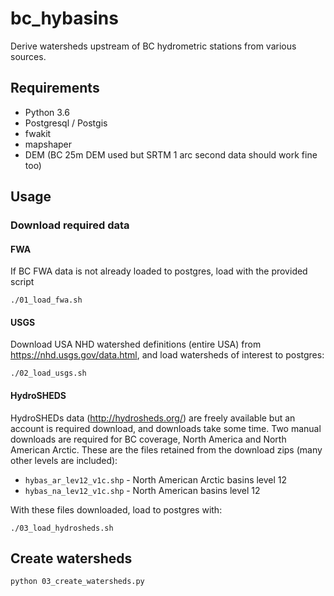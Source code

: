 # bc_hybasins

Derive watersheds upstream of BC hydrometric stations from various sources.

## Requirements
- Python 3.6
- Postgresql / Postgis
- fwakit
- mapshaper
- DEM (BC 25m DEM used but SRTM 1 arc second data should work fine too)

## Usage

### Download required data

#### FWA
If BC FWA data is not already loaded to postgres, load with the provided script
```
./01_load_fwa.sh
```
#### USGS
Download USA NHD watershed definitions (entire USA) from https://nhd.usgs.gov/data.html, and load watersheds of interest to postgres:
```
./02_load_usgs.sh
```

#### HydroSHEDS
HydroSHEDs data (http://hydrosheds.org/) are freely available but an account is required download, and downloads take some time. Two manual downloads are required for BC coverage, North America and North American Arctic. These are the files retained from the download zips (many other levels are included):

- `hybas_ar_lev12_v1c.shp` - North American Arctic basins level 12
- `hybas_na_lev12_v1c.shp` - North American basins level 12

With these files downloaded, load to postgres with:
```
./03_load_hydrosheds.sh
```


## Create watersheds

```
python 03_create_watersheds.py
```
